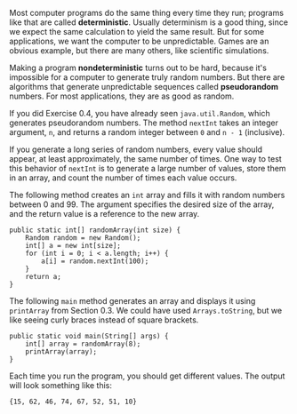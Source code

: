 Most computer programs do the same thing every time they run; programs like that are called **deterministic**.
Usually determinism is a good thing, since we expect the same calculation to yield the same result.
But for some applications, we want the computer to be unpredictable.
Games are an obvious example, but there are many others, like scientific simulations.



Making a program **nondeterministic** turns out to be hard, because it's impossible for a computer to generate truly random numbers.
But there are algorithms that generate unpredictable sequences called **pseudorandom** numbers.
For most applications, they are as good as random.



If you did Exercise 0.4, you have already seen `java.util.Random`, which generates pseudorandom numbers.
The method `nextInt` takes an integer argument, `n`, and returns a random integer between `0` and `n - 1` (inclusive).

If you generate a long series of random numbers, every value should appear, at least approximately, the same number of times.
One way to test this behavior of `nextInt` is to generate a large number of values, store them in an array, and count the number of times each value occurs.

The following method creates an `int` array and fills it with random numbers between 0 and 99.
The argument specifies the desired size of the array, and the return value is a reference to the new array.

```code
public static int[] randomArray(int size) {
    Random random = new Random();
    int[] a = new int[size];
    for (int i = 0; i < a.length; i++) {
        a[i] = random.nextInt(100);
    }
    return a;
}
```

The following `main` method generates an array and displays it using `printArray` from Section 0.3.
We could have used `Arrays.toString`, but we like seeing curly braces instead of square brackets.

```code
public static void main(String[] args) {
    int[] array = randomArray(8);
    printArray(array);
}
```

Each time you run the program, you should get different values.
The output will look something like this:

```code
{15, 62, 46, 74, 67, 52, 51, 10}
```